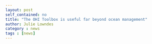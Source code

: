 ```yaml
---
layout: post
self_contained: no
title: "The OHI Toolbox is useful far beyond ocean management"
author: Julie Lowndes
category : news 
tags : [news]
---
```



